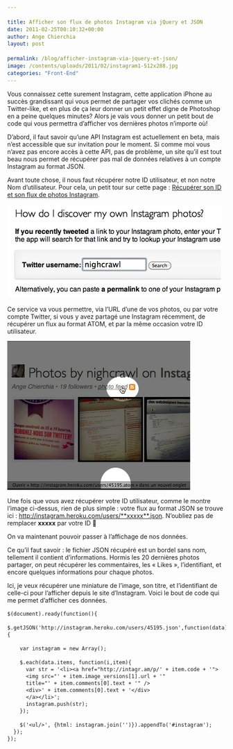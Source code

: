 ```yaml
---

title: Afficher son flux de photos Instagram via jQuery et JSON
date: 2011-02-25T00:10:32+00:00
author: Ange Chierchia
layout: post

permalink: /blog/afficher-instagram-via-jquery-et-json/
image: /contents/uploads/2011/02/instagram1-512x288.jpg
categories: "Front-End"
---
```

Vous connaissez cette surement Instagram, cette application iPhone au succès grandissant qui vous permet de partager vos clichés comme un Twitter-like, et en plus de ça leur donner un petit effet digne de Photoshop en a peine quelques minutes? Alors je vais vous donner un petit bout de code qui vous permettra d&rsquo;afficher vos dernières photos n&rsquo;importe où!<!--more-->

D&rsquo;abord, il faut savoir qu&rsquo;une API Instagram est actuellement en beta, mais n&rsquo;est accessible que sur invitation pour le moment. Si comme moi vous n&rsquo;avez pas encore accès à cette API, pas de problème, un site qu&rsquo;il est tout beau nous permet de récupérer pas mal de données relatives à un compte Instagram au format JSON.

Avant toute chose, il nous faut récupérer notre ID utilisateur, et non notre Nom d&rsquo;utilisateur. Pour cela, un petit tour sur cette page : <a title="Récupérer son flux Instagram" href="http://instagram.heroku.com/help" target="_blank">Récupérer son ID et son flux de photos Instagram</a>.

<img title="recup-flux-photo-instagram" src="/contents/uploads/recup-flux-photo-instagram.jpg?resize=493%2C216" alt="" data-recalc-dims="1" />

Ce service va vous permettre, via l&rsquo;URL d&rsquo;une de vos photos, ou par votre compte Twitter, si vous y avez partagé une Instagram récemment, de récupérer un flux au format ATOM, et par la même occasion votre ID utilisateur.

<img class="size-full wp-image-1119 alignnone" title="recuperer-instagram-userid" src="/contents/uploads/2011/02/recuperer-instagram-userid.png?fit=422%2C343" alt="" data-recalc-dims="1" />

Une fois que vous avez récupérer votre ID utilisateur, comme le montre l&rsquo;image ci-dessus, rien de plus simple : votre flux au format JSON se trouve ici : http://instagram.heroku.com/users/**xxxxx**.json. N&rsquo;oubliez pas de remplacer **xxxxx** par votre ID 

On va maintenant pouvoir passer à l&rsquo;affichage de nos données.

Ce qu&rsquo;il faut savoir : le fichier JSON récupéré est un bordel sans nom, tellement il contient d&rsquo;informations. Hormis les 20 dernières photos partager, on peut récupérer les commentaires, les &laquo;&nbsp;Likes&nbsp;&raquo;, l&rsquo;identifiant, et encore quelques informations pour chaque photos.

Ici, je veux récupérer une miniature de l&rsquo;image, son titre, et l&rsquo;identifiant de celle-ci pour l&rsquo;afficher depuis le site d&rsquo;Instagram. Voici le bout de code qui me permet d&rsquo;afficher ces données.

    $(document).ready(function(){
      $.getJSON('http://instagram.heroku.com/users/45195.json',function(data){

        var instagram = new Array();

        $.each(data.items, function(i,item){
          var str = '<li><a href="http://intagr.am/p/' + item.code + '">
          <img src="' + item.image_versions[1].url + '"
          title="' + item.comments[0].text + '" />
          <div>' + item.comments[0].text + '</div>
          </a></li>';
          instagram.push(str);
        });

        $('<ul/>', {html: instagram.join('')}).appendTo('#instagram');
      });
    });